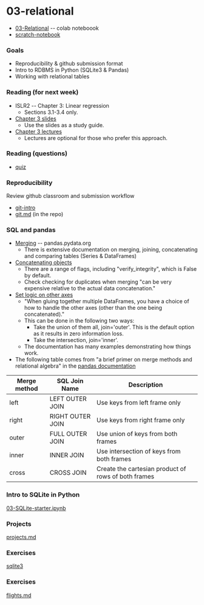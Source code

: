 
# 03-relational

* [03-Relational](https://colab.research.google.com/drive/1NSglk8LLaAgJJEB6bW2uZvR6IZPkgeKj?usp=sharing) -- colab noteboook
* [scratch-notebook](https://colab.research.google.com/drive/1H4sj-XdST_PqBXQTrkutsamSFrOs2wNG?usp=sharing)

### Goals

* Reproducibility & github submission format
* Intro to RDBMS in Python (SQLite3 & Pandas)
* Working with relational tables

### Reading (for next week)

* ISLR2 -- Chapter 3: Linear regression
  * Sections 3.1-3.4 only.
* [Chapter 3 slides](https://hastie.su.domains/ISLR2/Slides/Ch3_Linear_Regression.pdf)
  * Use the slides as a study guide.
* [Chapter 3 lectures](https://www.dataschool.io/15-hours-of-expert-machine-learning-videos/)
  * Lectures are optional for those who prefer this approach.

### Reading (questions)

* [quiz](quiz.md)

### Reproducibility

Review github classroom and submission workflow

* [git-intro](https://github.com/ds5110/git-intro)
* [git.md](https://github.com/ds5110/git-intro/blob/main/git.md) (in the repo)

### SQL and pandas

* [Merging](https://pandas.pydata.org/docs/user_guide/merging.html) -- pandas.pydata.org
  * There is extensive documentation on merging, joining, concatenating and comparing tables (Series & DataFrames)
* [Concatenating objects](https://pandas.pydata.org/docs/user_guide/merging.html#concatenating-objects)
  * There are a range of flags, including "verify_integrity", which is False by default.
  * Check checking for duplicates when merging "can be very expensive relative to the actual data concatenation."
* [Set logic on other axes](https://pandas.pydata.org/docs/user_guide/merging.html#set-logic-on-the-other-axes)
  * "When gluing together multiple DataFrames, you have a choice of how to handle the other axes (other than the one being concatenated)." 
  * This can be done in the following two ways:
    * Take the union of them all, join='outer'. This is the default option as it results in zero information loss.
    * Take the intersection, join='inner'.
  * The documentation has many examples demonstrating how things work.
* The following table comes from "a brief primer on merge methods and relational algebra" in the [pandas documentation](https://pandas.pydata.org/pandas-docs/stable/user_guide/merging.html#brief-primer-on-merge-methods-relational-algebra)

| Merge method | SQL Join Name | Description |
| ---          | ---           | ---         |
| left | LEFT OUTER JOIN | Use keys from left frame only |
| right | RIGHT OUTER JOIN | Use keys from right frame only |
| outer | FULL OUTER JOIN | Use union of keys from both frames |
| inner | INNER JOIN | Use intersection of keys from both frames |
| cross | CROSS JOIN | Create the cartesian product of rows of both frames |

### Intro to SQLite in Python

[03-SQLite-starter.ipynb](notebooks/03-SQLite-starter.ipynb)

### Projects

[projects.md](projects.md)

### Exercises

[sqlite3](sqlite3)

### Exercises

[flights.md](flights.md)
